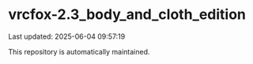# vrcfox-2.3_body_and_cloth_edition

Last updated: 2025-06-04 09:57:19

This repository is automatically maintained.
